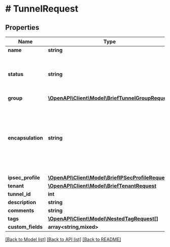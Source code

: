 # # TunnelRequest

## Properties

Name | Type | Description | Notes
------------ | ------------- | ------------- | -------------
**name** | **string** |  |
**status** | **string** | * &#x60;planned&#x60; - Planned * &#x60;active&#x60; - Active * &#x60;disabled&#x60; - Disabled |
**group** | [**\OpenAPI\Client\Model\BriefTunnelGroupRequest**](BriefTunnelGroupRequest.md) |  | [optional]
**encapsulation** | **string** | * &#x60;ipsec-transport&#x60; - IPsec - Transport * &#x60;ipsec-tunnel&#x60; - IPsec - Tunnel * &#x60;ip-ip&#x60; - IP-in-IP * &#x60;gre&#x60; - GRE |
**ipsec_profile** | [**\OpenAPI\Client\Model\BriefIPSecProfileRequest**](BriefIPSecProfileRequest.md) |  | [optional]
**tenant** | [**\OpenAPI\Client\Model\BriefTenantRequest**](BriefTenantRequest.md) |  | [optional]
**tunnel_id** | **int** |  | [optional]
**description** | **string** |  | [optional]
**comments** | **string** |  | [optional]
**tags** | [**\OpenAPI\Client\Model\NestedTagRequest[]**](NestedTagRequest.md) |  | [optional]
**custom_fields** | **array<string,mixed>** |  | [optional]

[[Back to Model list]](../../README.md#models) [[Back to API list]](../../README.md#endpoints) [[Back to README]](../../README.md)
